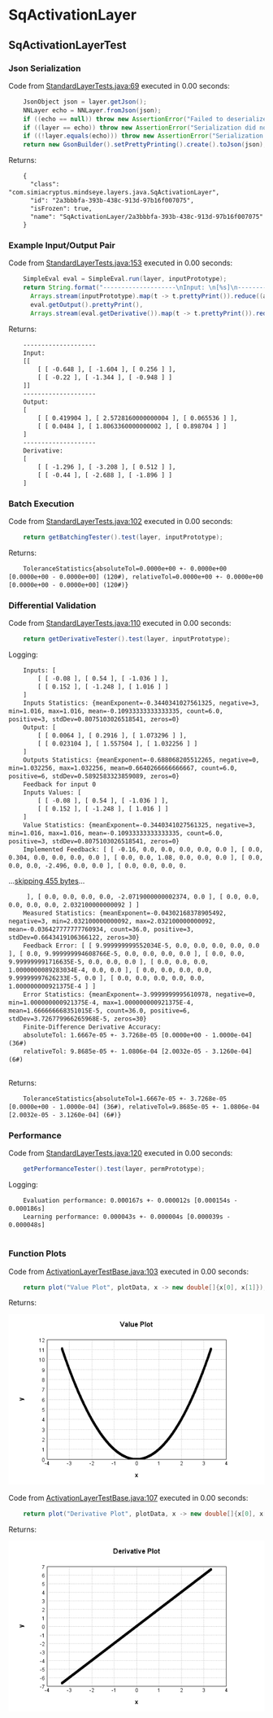 # SqActivationLayer
## SqActivationLayerTest
### Json Serialization
Code from [StandardLayerTests.java:69](../../../../../../../src/main/java/com/simiacryptus/mindseye/test/StandardLayerTests.java#L69) executed in 0.00 seconds: 
```java
    JsonObject json = layer.getJson();
    NNLayer echo = NNLayer.fromJson(json);
    if ((echo == null)) throw new AssertionError("Failed to deserialize");
    if ((layer == echo)) throw new AssertionError("Serialization did not copy");
    if ((!layer.equals(echo))) throw new AssertionError("Serialization not equal");
    return new GsonBuilder().setPrettyPrinting().create().toJson(json);
```

Returns: 

```
    {
      "class": "com.simiacryptus.mindseye.layers.java.SqActivationLayer",
      "id": "2a3bbbfa-393b-438c-913d-97b16f007075",
      "isFrozen": true,
      "name": "SqActivationLayer/2a3bbbfa-393b-438c-913d-97b16f007075"
    }
```



### Example Input/Output Pair
Code from [StandardLayerTests.java:153](../../../../../../../src/main/java/com/simiacryptus/mindseye/test/StandardLayerTests.java#L153) executed in 0.00 seconds: 
```java
    SimpleEval eval = SimpleEval.run(layer, inputPrototype);
    return String.format("--------------------\nInput: \n[%s]\n--------------------\nOutput: \n%s\n--------------------\nDerivative: \n%s",
      Arrays.stream(inputPrototype).map(t -> t.prettyPrint()).reduce((a, b) -> a + ",\n" + b).get(),
      eval.getOutput().prettyPrint(),
      Arrays.stream(eval.getDerivative()).map(t -> t.prettyPrint()).reduce((a, b) -> a + ",\n" + b).get());
```

Returns: 

```
    --------------------
    Input: 
    [[
    	[ [ -0.648 ], [ -1.604 ], [ 0.256 ] ],
    	[ [ -0.22 ], [ -1.344 ], [ -0.948 ] ]
    ]]
    --------------------
    Output: 
    [
    	[ [ 0.419904 ], [ 2.5728160000000004 ], [ 0.065536 ] ],
    	[ [ 0.0484 ], [ 1.8063360000000002 ], [ 0.898704 ] ]
    ]
    --------------------
    Derivative: 
    [
    	[ [ -1.296 ], [ -3.208 ], [ 0.512 ] ],
    	[ [ -0.44 ], [ -2.688 ], [ -1.896 ] ]
    ]
```



### Batch Execution
Code from [StandardLayerTests.java:102](../../../../../../../src/main/java/com/simiacryptus/mindseye/test/StandardLayerTests.java#L102) executed in 0.00 seconds: 
```java
    return getBatchingTester().test(layer, inputPrototype);
```

Returns: 

```
    ToleranceStatistics{absoluteTol=0.0000e+00 +- 0.0000e+00 [0.0000e+00 - 0.0000e+00] (120#), relativeTol=0.0000e+00 +- 0.0000e+00 [0.0000e+00 - 0.0000e+00] (120#)}
```



### Differential Validation
Code from [StandardLayerTests.java:110](../../../../../../../src/main/java/com/simiacryptus/mindseye/test/StandardLayerTests.java#L110) executed in 0.00 seconds: 
```java
    return getDerivativeTester().test(layer, inputPrototype);
```
Logging: 
```
    Inputs: [
    	[ [ -0.08 ], [ 0.54 ], [ -1.036 ] ],
    	[ [ 0.152 ], [ -1.248 ], [ 1.016 ] ]
    ]
    Inputs Statistics: {meanExponent=-0.3440341027561325, negative=3, min=1.016, max=1.016, mean=-0.10933333333333335, count=6.0, positive=3, stdDev=0.8075103026518541, zeros=0}
    Output: [
    	[ [ 0.0064 ], [ 0.2916 ], [ 1.073296 ] ],
    	[ [ 0.023104 ], [ 1.557504 ], [ 1.032256 ] ]
    ]
    Outputs Statistics: {meanExponent=-0.688068205512265, negative=0, min=1.032256, max=1.032256, mean=0.6640266666666667, count=6.0, positive=6, stdDev=0.5892583323859089, zeros=0}
    Feedback for input 0
    Inputs Values: [
    	[ [ -0.08 ], [ 0.54 ], [ -1.036 ] ],
    	[ [ 0.152 ], [ -1.248 ], [ 1.016 ] ]
    ]
    Value Statistics: {meanExponent=-0.3440341027561325, negative=3, min=1.016, max=1.016, mean=-0.10933333333333335, count=6.0, positive=3, stdDev=0.8075103026518541, zeros=0}
    Implemented Feedback: [ [ -0.16, 0.0, 0.0, 0.0, 0.0, 0.0 ], [ 0.0, 0.304, 0.0, 0.0, 0.0, 0.0 ], [ 0.0, 0.0, 1.08, 0.0, 0.0, 0.0 ], [ 0.0, 0.0, 0.0, -2.496, 0.0, 0.0 ], [ 0.0, 0.0, 0.0, 0.
```
...[skipping 455 bytes](etc/106.txt)...
```
     ], [ 0.0, 0.0, 0.0, 0.0, -2.0719000000002374, 0.0 ], [ 0.0, 0.0, 0.0, 0.0, 0.0, 2.032100000000092 ] ]
    Measured Statistics: {meanExponent=-0.04302168378905492, negative=3, min=2.032100000000092, max=2.032100000000092, mean=-0.036427777777760934, count=36.0, positive=3, stdDev=0.6643419106366122, zeros=30}
    Feedback Error: [ [ 9.999999999552034E-5, 0.0, 0.0, 0.0, 0.0, 0.0 ], [ 0.0, 9.999999994608766E-5, 0.0, 0.0, 0.0, 0.0 ], [ 0.0, 0.0, 9.999999991716635E-5, 0.0, 0.0, 0.0 ], [ 0.0, 0.0, 0.0, 1.0000000089283034E-4, 0.0, 0.0 ], [ 0.0, 0.0, 0.0, 0.0, 9.99999997626233E-5, 0.0 ], [ 0.0, 0.0, 0.0, 0.0, 0.0, 1.000000000921375E-4 ] ]
    Error Statistics: {meanExponent=-3.9999999995610978, negative=0, min=1.000000000921375E-4, max=1.000000000921375E-4, mean=1.666666668351015E-5, count=36.0, positive=6, stdDev=3.726779966265968E-5, zeros=30}
    Finite-Difference Derivative Accuracy:
    absoluteTol: 1.6667e-05 +- 3.7268e-05 [0.0000e+00 - 1.0000e-04] (36#)
    relativeTol: 9.8685e-05 +- 1.0806e-04 [2.0032e-05 - 3.1260e-04] (6#)
    
```

Returns: 

```
    ToleranceStatistics{absoluteTol=1.6667e-05 +- 3.7268e-05 [0.0000e+00 - 1.0000e-04] (36#), relativeTol=9.8685e-05 +- 1.0806e-04 [2.0032e-05 - 3.1260e-04] (6#)}
```



### Performance
Code from [StandardLayerTests.java:120](../../../../../../../src/main/java/com/simiacryptus/mindseye/test/StandardLayerTests.java#L120) executed in 0.00 seconds: 
```java
    getPerformanceTester().test(layer, permPrototype);
```
Logging: 
```
    Evaluation performance: 0.000167s +- 0.000012s [0.000154s - 0.000186s]
    Learning performance: 0.000043s +- 0.000004s [0.000039s - 0.000048s]
    
```

### Function Plots
Code from [ActivationLayerTestBase.java:103](../../../../../../../src/test/java/com/simiacryptus/mindseye/layers/java/ActivationLayerTestBase.java#L103) executed in 0.00 seconds: 
```java
    return plot("Value Plot", plotData, x -> new double[]{x[0], x[1]});
```

Returns: 

![Result](etc/test.49.png)



Code from [ActivationLayerTestBase.java:107](../../../../../../../src/test/java/com/simiacryptus/mindseye/layers/java/ActivationLayerTestBase.java#L107) executed in 0.00 seconds: 
```java
    return plot("Derivative Plot", plotData, x -> new double[]{x[0], x[2]});
```

Returns: 

![Result](etc/test.50.png)



